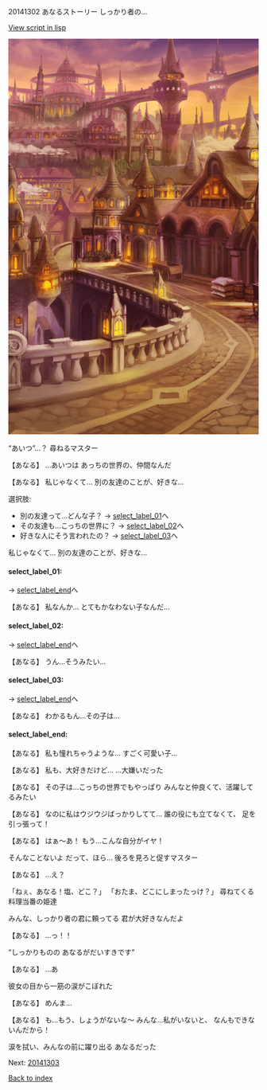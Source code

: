 20141302 あなるストーリー しっかり者の…

[View script in lisp](../scripts/20141302.txt)

![town_evening.png](../images/backgrounds/town_evening.png)

“あいつ”…？
尋ねるマスター

【あなる】
…あいつは
あっちの世界の、仲間なんだ

【あなる】
私じゃなくて…
別の友達のことが、好きな…

選択肢:
- 別の友達って…どんな子？ → [select_label_01](#select_label_01)へ
- その友達も…こっちの世界に？ → [select_label_02](#select_label_02)へ
- 好きな人にそう言われたの？ → [select_label_03](#select_label_03)へ

私じゃなくて…
別の友達のことが、好きな…

#### select_label_01:
 → [select_label_end](#select_label_end)へ

【あなる】
私なんか…
とてもかなわない子なんだ…

#### select_label_02:
 → [select_label_end](#select_label_end)へ

【あなる】
うん…そうみたい…

#### select_label_03:
 → [select_label_end](#select_label_end)へ

【あなる】
わかるもん…その子は…

#### select_label_end:

【あなる】
私も憧れちゃうような…
すごく可愛い子…

【あなる】
私も、大好きだけど…
…大嫌いだった

【あなる】
その子は…こっちの世界でもやっぱり
みんなと仲良くて、活躍してるみたい

【あなる】
なのに私はウジウジばっかりしてて…
誰の役にも立てなくて、
足を引っ張って！

【あなる】
はぁ〜あ！
もう…こんな自分がイヤ！

そんなことないよ
だって、ほら…
後ろを見ろと促すマスター

【あなる】
…え？

「ねぇ、あなる！塩、どこ？」
「おたま、どこにしまったっけ？」
尋ねてくる料理当番の姫達

みんな、しっかり者の君に頼ってる
君が大好きなんだよ

【あなる】
…っ！！

“しっかりものの
あなるがだいすきです”

【あなる】
…あ

彼女の目から一筋の涙がこぼれた

【あなる】
めんま…

【あなる】
も…もう、しょうがないな〜
みんな…私がいないと、
なんもできないんだから！

涙を拭い、みんなの前に躍り出る
あなるだった

Next: [20141303](20141303.md)

[Back to index](index.md)
